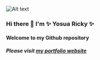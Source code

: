 <img
  src="../img/github-template-social-preview.png"
  alt="Alt text"
  title="Optional title"
  style="display: inline-block; margin: 0 auto; max-width: 300px">

### Hi there 👋 I'm ✨ Yosua Ricky ✨

#### Welcome to my Github repository

##### Please visit [my portfolio website](https://ysricky.github.io/)
